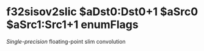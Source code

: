 # f32sisov2slic $aDst0:Dst0+1 $aSrc0 $aSrc1:Src1+1 enumFlags

*Single-precision* floating-point slim convolution

